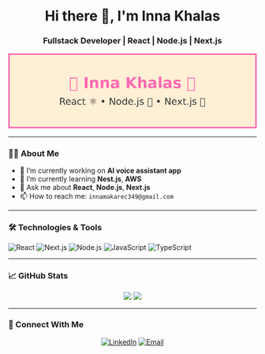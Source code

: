<h1 align="center">Hi there 👋, I'm Inna Khalas</h1>
<h3 align="center">Fullstack Developer | React | Node.js | Next.js</h3>

<p align="center">
  <img src="./inna-khalas-fun-banner.png" alt="Inna Khalas Banner" />
</p>

---

### 👩‍💻 About Me

- 🔭 I’m currently working on **AI voice assistant app**
- 🌱 I’m currently learning **Nest.js**, **AWS**
- 💬 Ask me about **React**, **Node.js**, **Next.js**
- 📫 How to reach me: `innamakarec349@gmail.com`

---

### 🛠️ Technologies & Tools

![React](https://img.shields.io/badge/-React-20232A?style=flat&logo=react)
![Next.js](https://img.shields.io/badge/-Next.js-black?style=flat&logo=next.js)
![Node.js](https://img.shields.io/badge/-Node.js-339933?style=flat&logo=node.js)
![JavaScript](https://img.shields.io/badge/-JavaScript-F7DF1E?style=flat&logo=javascript)
![TypeScript](https://img.shields.io/badge/-TypeScript-007ACC?style=flat&logo=typescript)

---

### 📈 GitHub Stats

<p align="center">
  <img src="https://github-readme-stats.vercel.app/api?username=inna-khalas&show_icons=true&theme=radical" />
  <img src="https://github-readme-stats.vercel.app/api/top-langs/?username=inna-khalas&layout=compact&theme=radical" />
</p>

---

### 🔗 Connect With Me

<p align="center">
  <a href="https://www.linkedin.com/in/inna-khalas-804441329/" target="_blank"><img alt="LinkedIn" src="https://img.shields.io/badge/LinkedIn-blue?style=flat&logo=linkedin"></a>
  <a href="mailto:innamakarec349@gmail.com"><img alt="Email" src="https://img.shields.io/badge/Email-D14836?style=flat&logo=gmail&logoColor=white"></a>
</p>
